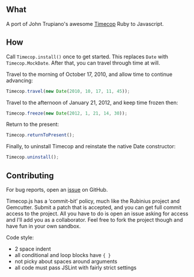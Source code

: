 ## What ##

A port of John Trupiano's awesome
[Timecop](https://github.com/jtrupiano/timecop)
Ruby to Javascript.

## How ##

Call `Timecop.install()` once to get started. This replaces `Date` with
`Timecop.MockDate`. After that, you can travel through time at will.

Travel to the morning of October 17, 2010, and allow time to continue advancing:

``` javascript
Timecop.travel(new Date(2010, 10, 17, 11, 45));
```

Travel to the afternoon of January 21, 2012, and keep time frozen then:

``` javascript
Timecop.freeze(new Date(2012, 1, 21, 14, 30));
```

Return to the present:

``` javascript
Timecop.returnToPresent();
```

Finally, to uninstall Timecop and reinstate the native Date constructor:

``` javascript
Timecop.uninstall();
```

## Contributing ##

For bug reports, open an [issue](https://github.com/jamesarosen/Timecop.js/issues)
on GitHub.

Timecop.js has a ‘commit-bit’ policy, much like the Rubinius project
and Gemcutter. Submit a patch that is accepted, and you can get full
commit access to the project. All you have to do is open an issue
asking for access and I'll add you as a collaborator.
Feel free to fork the project though and have fun in your own sandbox.

Code style:

 * 2 space indent
 * all conditional and loop blocks have `{ }`
 * not picky about spaces around arguments
 * all code must pass JSLint with fairly strict settings